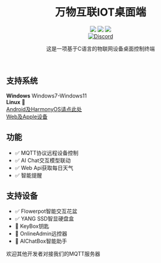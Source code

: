 <div align="center">
    <h1>万物互联IOT桌面端</h1>
    <img src="https://img.shields.io/github/license/JasonYANG170/IOT-ConnectPC?label=License&style=for-the-badge">
    <img src="https://img.shields.io/github/commit-activity/w/JasonYANG170/IOT-ConnectPC?style=for-the-badge">
<img src="https://img.shields.io/github/languages/count/JasonYANG170/IOT-ConnectPC?logo=python&style=for-the-badge">
	<br>
    	<a href="https://discord.com/invite/az3ceRmgVe"><img alt="Discord" src="https://img.shields.io/discord/978108215499816980?style=social&logo=discord&label=echosec"></a>
  <br>

	
这是一项基于C语言的物联网设备桌面控制终端

<br>

</div>

## 支持系统
**Windows** Windows7-Windows11  
**Linux**   🚧  
[Android及HarmonyOS请点此处](https://github.com/JasonYANG170/IOT-ConnectAndroid)  
[Web及Apple设备](https://github.com/JasonYANG170/IOT-ConnectWeb)

## 功能
- ✅ MQTT协议远程设备控制
- ✅ AI Chat交互模型联动
- ✅ Web Api获取每日天气
- ✅ 智能提醒

## 支持设备
- ✅ Flowerpot智能交互花盆  
- ✅ YANG SSD智显硬盘盒
- 🚧 KeyBox钥匙
- 🚧 OnlineAdmin远控器
- 🚧 AIChatBox智能助手
  
欢迎其他开发者对接我们的MQTT服务器






